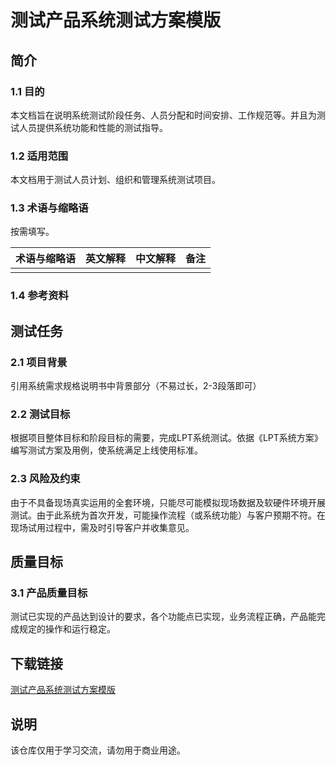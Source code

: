 # 测试产品系统测试方案模版

## 简介

### 1.1 目的
本文档旨在说明系统测试阶段任务、人员分配和时间安排、工作规范等。并且为测试人员提供系统功能和性能的测试指导。

### 1.2 适用范围
本文档用于测试人员计划、组织和管理系统测试项目。

### 1.3 术语与缩略语
按需填写。

| 术语与缩略语 | 英文解释 | 中文解释 | 备注 |
|--------------|----------|----------|------|
|              |          |          |      |

### 1.4 参考资料

## 测试任务

### 2.1 项目背景
引用系统需求规格说明书中背景部分（不易过长，2-3段落即可）

### 2.2 测试目标
根据项目整体目标和阶段目标的需要，完成LPT系统测试。依据《LPT系统方案》编写测试方案及用例，使系统满足上线使用标准。

### 2.3 风险及约束
由于不具备现场真实运用的全套环境，只能尽可能模拟现场数据及软硬件环境开展测试。由于此系统为首次开发，可能操作流程（或系统功能）与客户预期不符。在现场试用过程中，需及时引导客户并收集意见。

## 质量目标

### 3.1 产品质量目标
测试已实现的产品达到设计的要求，各个功能点已实现，业务流程正确，产品能完成规定的操作和运行稳定。

## 下载链接
[测试产品系统测试方案模版](https://pan.quark.cn/s/9f6ba62870ea)

## 说明

该仓库仅用于学习交流，请勿用于商业用途。
